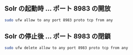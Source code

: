 ## Solr の起動時 ... ポート 8983 の開放  
  
```bash
sudo ufw allow to any port 8983 proto tcp from any
```
  
## Solr の停止後 ... ポート 8983 の閉鎖  
  
```bash
sudo ufw delete allow to any port 8983 proto tcp from any
```
